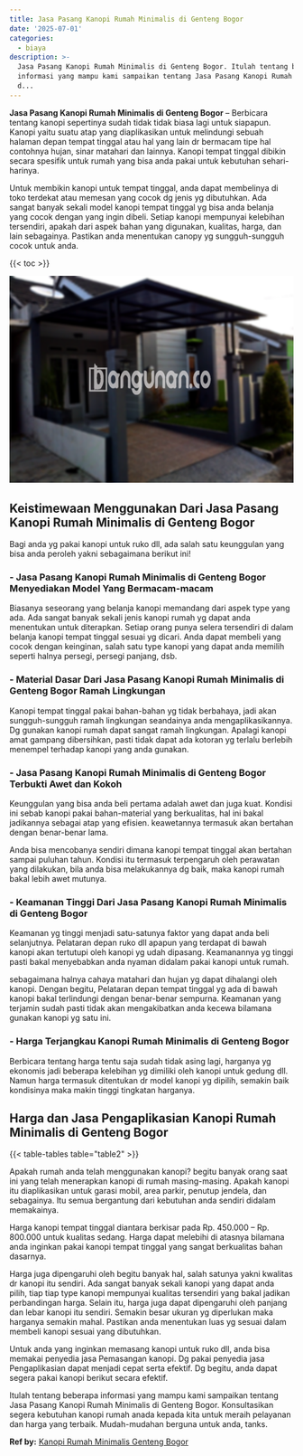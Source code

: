 ```yaml
---
title: Jasa Pasang Kanopi Rumah Minimalis di Genteng Bogor
date: '2025-07-01'
categories:
  - biaya
description: >-
  Jasa Pasang Kanopi Rumah Minimalis di Genteng Bogor. Itulah tentang beberapa
  informasi yang mampu kami sampaikan tentang Jasa Pasang Kanopi Rumah Minimalis
  d...
---
```


**Jasa Pasang Kanopi Rumah Minimalis di Genteng Bogor** – Berbicara tentang kanopi sepertinya sudah tidak tidak biasa lagi untuk siapapun. Kanopi yaitu suatu atap yang diaplikasikan untuk melindungi sebuah halaman depan tempat tinggal atau hal yang lain dr bermacam tipe hal contohnya hujan, sinar matahari dan lainnya. Kanopi tempat tinggal dibikin secara spesifik untuk rumah yang bisa anda pakai untuk kebutuhan sehari-harinya.

Untuk membikin kanopi untuk tempat tinggal, anda dapat membelinya di toko terdekat atau memesan yang cocok dg jenis yg dibutuhkan. Ada sangat banyak sekali model kanopi tempat tinggal yg bisa anda belanja yang cocok dengan yang ingin dibeli. Setiap kanopi mempunyai kelebihan tersendiri, apakah dari aspek bahan yang digunakan, kualitas, harga, dan lain sebagainya. Pastikan anda menentukan canopy yg sungguh-sungguh cocok untuk anda.

{{< toc >}}

![Jasa Pasang Kanopi Rumah Minimalis di Genteng Bogor](/images/harga-kanopi-minimalis-48.png)

## Keistimewaan Menggunakan Dari Jasa Pasang Kanopi Rumah Minimalis di Genteng Bogor

Bagi anda yg pakai kanopi untuk ruko dll, ada salah satu keunggulan yang bisa anda peroleh yakni sebagaimana berikut ini!

### \- Jasa Pasang Kanopi Rumah Minimalis di Genteng Bogor Menyediakan Model Yang Bermacam-macam

Biasanya seseorang yang belanja kanopi memandang dari aspek type yang ada. Ada sangat banyak sekali jenis kanopi rumah yg dapat anda menentukan untuk diterapkan. Setiap orang punya selera tersendiri di dalam belanja kanopi tempat tinggal sesuai yg dicari. Anda dapat membeli yang cocok dengan keinginan, salah satu type kanopi yang dapat anda memilih seperti halnya persegi, persegi panjang, dsb.

### \- Material Dasar Dari Jasa Pasang Kanopi Rumah Minimalis di Genteng Bogor Ramah Lingkungan

Kanopi tempat tinggal pakai bahan-bahan yg tidak berbahaya, jadi akan sungguh-sungguh ramah lingkungan seandainya anda mengaplikasikannya. Dg gunakan kanopi rumah dapat sangat ramah lingkungan. Apalagi kanopi amat gampang dibersihkan, pasti tidak dapat ada kotoran yg terlalu berlebih menempel terhadap kanopi yang anda gunakan.

### \- Jasa Pasang Kanopi Rumah Minimalis di Genteng Bogor Terbukti Awet dan Kokoh

Keunggulan yang bisa anda beli pertama adalah awet dan juga kuat. Kondisi ini sebab kanopi pakai bahan-material yang berkualitas, hal ini bakal jadikannya sebagai atap yang efisien. keawetannya termasuk akan bertahan dengan benar-benar lama.

Anda bisa mencobanya sendiri dimana kanopi tempat tinggal akan bertahan sampai puluhan tahun. Kondisi itu termasuk terpengaruh oleh perawatan yang dilakukan, bila anda bisa melakukannya dg baik, maka kanopi rumah bakal lebih awet mutunya.

### \- Keamanan Tinggi Dari Jasa Pasang Kanopi Rumah Minimalis di Genteng Bogor

Keamanan yg tinggi menjadi satu-satunya faktor yang dapat anda beli selanjutnya. Pelataran depan ruko dll apapun yang terdapat di bawah kanopi akan tertutupi oleh kanopi yg udah dipasang. Keamanannya yg tinggi pasti bakal menyebabkan anda nyaman didalam pakai kanopi untuk rumah.

sebagaimana halnya cahaya matahari dan hujan yg dapat dihalangi oleh kanopi. Dengan begitu, Pelataran depan tempat tinggal yg ada di bawah kanopi bakal terlindungi dengan benar-benar sempurna. Keamanan yang terjamin sudah pasti tidak akan mengakibatkan anda kecewa bilamana gunakan kanopi yg satu ini.

### \- Harga Terjangkau Kanopi Rumah Minimalis di Genteng Bogor

Berbicara tentang harga tentu saja sudah tidak asing lagi, harganya yg ekonomis jadi beberapa kelebihan yg dimiliki oleh kanopi untuk gedung dll. Namun harga termasuk ditentukan dr model kanopi yg dipilih, semakin baik kondisinya maka makin tinggi tingkatan harganya.

## Harga dan Jasa Pengaplikasian Kanopi Rumah Minimalis di Genteng Bogor

{{< table-tables table="table2" >}}

Apakah rumah anda telah menggunakan kanopi? begitu banyak orang saat ini yang telah menerapkan kanopi di rumah masing-masing. Apakah kanopi itu diaplikasikan untuk garasi mobil, area parkir, penutup jendela, dan sebagainya. Itu semua bergantung dari kebutuhan anda sendiri didalam memakainya.

Harga kanopi tempat tinggal diantara berkisar pada Rp. 450.000 – Rp. 800.000 untuk kualitas sedang. Harga dapat melebihi di atasnya bilamana anda inginkan pakai kanopi tempat tinggal yang sangat berkualitas bahan dasarnya.

Harga juga dipengaruhi oleh begitu banyak hal, salah satunya yakni kwalitas dr kanopi itu sendiri. Ada sangat banyak sekali kanopi yang dapat anda pilih, tiap tiap type kanopi mempunyai kualitas tersendiri yang bakal jadikan perbandingan harga. Selain itu, harga juga dapat dipengaruhi oleh panjang dan lebar kanopi itu sendiri. Semakin besar ukuran yg diperlukan maka harganya semakin mahal. Pastikan anda menentukan luas yg sesuai dalam membeli kanopi sesuai yang dibutuhkan.

Untuk anda yang inginkan memasang kanopi untuk ruko dll, anda bisa memakai penyedia jasa Pemasangan kanopi. Dg pakai penyedia jasa Pengaplikasian dapat menjadi cepat serta efektif. Dg begitu, anda dapat segera pakai kanopi berikut secara efektif.

Itulah tentang beberapa informasi yang mampu kami sampaikan tentang Jasa Pasang Kanopi Rumah Minimalis di Genteng Bogor. Konsultasikan segera kebutuhan kanopi rumah anada kepada kita untuk meraih pelayanan dan harga yang terbaik. Mudah-mudahan berguna untuk anda, tanks.

**Ref by:**  [Kanopi Rumah Minimalis Genteng Bogor](https://id.wikipedia.org/wiki/Kanopi)
